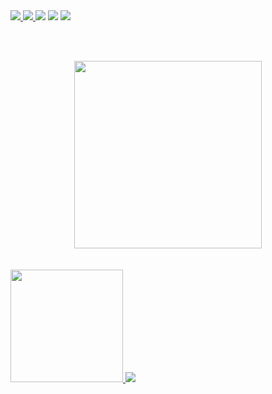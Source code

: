 <div align="left">
    <a href="https://twitch.tv/jh0n_c" target="_blank"> <img src="https://img.shields.io/badge/Twitch-9146FF?style=for-the-badge&logo=twitch&logoColor=white" /> </a>
    <a href="https://t.me/jh0n_c" target="_blank"> <img src="https://img.shields.io/badge/Telegram-2CA5E0?style=for-the-badge&logo=telegram&logoColor=white" /> </a>
    <a href="https://www.instagram.com/jhoncaldeira_/" target="_blank"><img src="https://img.shields.io/badge/-Instagram-%23E4405F?style=for-the-badge&logo=instagram&logoColor=white" target="_blank"></a>
    <a href="https://twitter.com/JhonCaldeira_" target="_blank"><img src="https://img.shields.io/badge/-Twitter-2CA5E0?style=for-the-badge&logo=twitter&logoColor=white" target="_blank"></a>
    <a href="https://www.linkedin.com/in/jhonatan-caldeira/" target="_blank"><img src="https://img.shields.io/badge/-LinkedIn-%230077B5?style=for-the-badge&logo=linkedin&logoColor=white" target="_blank"></a> 
    
  <br/><br/>
</div>
<a href="https://github.com/jhon2c">
  <div align="center"><img height="300em" src="https://i.ibb.co/vsV9HsF/Png-Item-1349655.png" /></div>
  <div align="left">
    <br/><br/>
<span>
    <img height="180em" src="https://github-readme-stats.vercel.app/api?username=jhon2c&theme=midnight-purple&show_icons=true&include_all_commits=true&count_private=true"/>
  </span>
  <span>
    <img src="https://github-readme-stats.vercel.app/api/top-langs/?username=jhon2c&layout=compact&theme=midnight-purple" />
</span>
</div>
</a>
